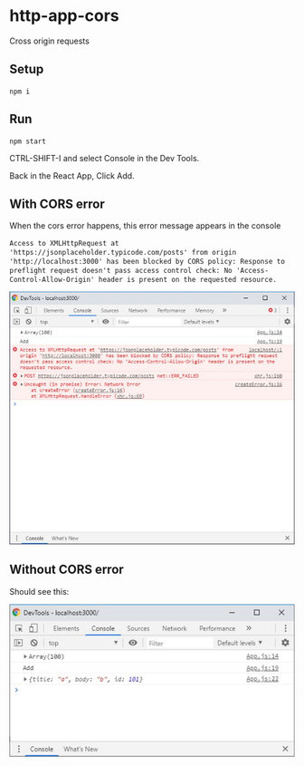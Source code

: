 # http-app-cors

Cross origin requests

## Setup

```
npm i
```

## Run

```
npm start
```

CTRL-SHIFT-I and select Console in the Dev Tools.

Back in the React App, Click Add.

## With CORS error

When the cors error happens, this error message appears in the console

```
Access to XMLHttpRequest at 'https://jsonplaceholder.typicode.com/posts' from origin 'http://localhost:3000' has been blocked by CORS policy: Response to preflight request doesn't pass access control check: No 'Access-Control-Allow-Origin' header is present on the requested resource.
```

![Alt text](actual_result.jpg?raw=true "Actual Result")

## Without CORS error

Should see this:

![Alt text](expected_result.jpg?raw=true "Expected Result")
